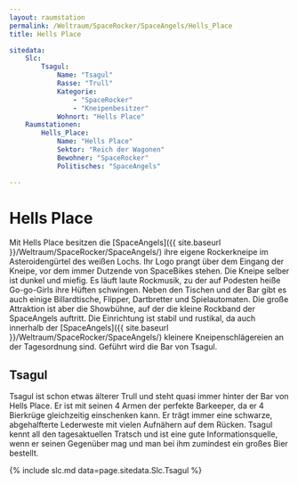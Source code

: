 ```yaml
---
layout: raumstation
permalink: /Weltraum/SpaceRocker/SpaceAngels/Hells_Place
title: Hells Place

sitedata:
    Slc:
        Tsagul:
            Name: "Tsagul"
            Rasse: "Trull"
            Kategorie:
                - "SpaceRocker"
                - "Kneipenbesitzer"
            Wohnort: "Hells Place"
    Raumstationen:
        Hells_Place:
            Name: "Hells Place"
            Sektor: "Reich der Wagonen"
            Bewohner: "SpaceRocker"
            Politisches: "SpaceAngels"

---
```


# Hells Place

Mit Hells Place besitzen die [SpaceAngels]({{ site.baseurl }}/Weltraum/SpaceRocker/SpaceAngels/) ihre eigene Rockerkneipe im Asteroidengürtel des weißen Lochs. Ihr Logo prangt über dem Eingang der Kneipe, vor dem immer Dutzende von SpaceBikes stehen. Die Kneipe selber ist dunkel und miefig. Es läuft laute Rockmusik, zu der auf Podesten heiße Go-go-Girls ihre Hüften schwingen. Neben den Tischen und der Bar gibt es auch einige Billardtische, Flipper, Dartbretter und Spielautomaten. Die große Attraktion ist aber die Showbühne, auf der die kleine Rockband der SpaceAngels auftritt. Die Einrichtung ist stabil und rustikal, da auch innerhalb der [SpaceAngels]({{ site.baseurl }}/Weltraum/SpaceRocker/SpaceAngels/) kleinere Kneipenschlägereien an der Tagesordnung sind. Geführt wird die Bar von Tsagul.

## Tsagul

Tsagul ist schon etwas älterer Trull und steht quasi immer hinter der Bar von Hells Place. Er ist mit seinen 4 Armen der perfekte Barkeeper, da er 4 Bierkrüge gleichzeitig einschenken kann. Er trägt immer eine schwarze, abgehalfterte Lederweste mit vielen Aufnähern auf dem Rücken. Tsagul kennt all den tagesaktuellen Tratsch und ist eine gute Informationsquelle, wenn er seinen Gegenüber mag und man bei ihm zumindest ein großes Bier bestellt.

{% include slc.md data=page.sitedata.Slc.Tsagul %}
